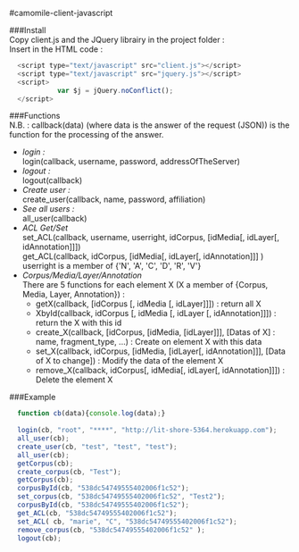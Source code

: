 #camomile-client-javascript


###Install  
Copy client.js and the JQuery librairy in the project folder :  
Insert in the HTML code :  
```javascript  
  <script type="text/javascript" src="client.js"></script>
  <script type="text/javascript" src="jquery.js"></script>
  <script>
			var $j = jQuery.noConflict(); 
  </script>
```

###Functions  
N.B. :  callback(data) (where data is the answer of the request (JSON)) is the function for the processing of the answer.

* _login :_  
  login(callback, username, password, addressOfTheServer)
* _logout :_  
  logout(callback)  
* _Create  user :_  
  create_user(callback, name, password, affiliation)  
* _See all users :_  
  all_user(callback)  
* _ACL Get/Set_  
  set_ACL(callback, username, userright, idCorpus, [idMedia[, idLayer[, idAnnotation]]])  
  get_ACL(callback, idCorpus, [idMedia[, idLayer[, idAnnotation]]] )  
  userright is a member of {'N', 'A', 'C', 'D', 'R', 'V'}  
* _Corpus/Media/Layer/Annotation_  
  There are 5 functions for each element X (X a member of  {Corpus, Media, Layer, Annotation}) :  
    * getX(callback, [idCorpus [, idMedia [, idLayer]]]) : return all X  
    * XbyId(callback, idCorpus [, idMedia [, idLayer [, idAnnotation]]]) : return the X with this id  
    * create_X(callback, [idCorpus, [idMedia, [idLayer]]], [Datas of X] : name, fragment_type, ...) : Create on element X with this data
    * set_X(callback, idCorpus, [idMedia, [idLayer[, idAnnotation]]], [Data of X to change]) : Modify the data of the element X 
    * remove_X(callback, idCorpus[, idMedia[, idLayer[, idAnnotation]]]) : Delete the element X  

###Example  
```javascript 
  function cb(data){console.log(data);}
  
  login(cb, "root", "****", "http://lit-shore-5364.herokuapp.com");  
  all_user(cb);  
  create_user(cb, "test", "test", "test");  
  all_user(cb);  
  getCorpus(cb);
  create_corpus(cb, "Test");  
  getCorpus(cb);
  corpusById(cb, "538dc54749555402006f1c52");
  set_corpus(cb, "538dc54749555402006f1c52", "Test2");
  corpusById(cb, "538dc54749555402006f1c52");
  get_ACL(cb, "538dc54749555402006f1c52");
  set_ACL( cb, "marie", "C", "538dc54749555402006f1c52");  
  remove_corpus(cb, "538dc54749555402006f1c52" );
  logout(cb);
```
